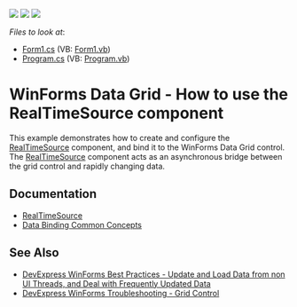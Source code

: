 <!-- default badges list -->
![](https://img.shields.io/endpoint?url=https://codecentral.devexpress.com/api/v1/VersionRange/128632767/13.2.6%2B)
[![](https://img.shields.io/badge/Open_in_DevExpress_Support_Center-FF7200?style=flat-square&logo=DevExpress&logoColor=white)](https://supportcenter.devexpress.com/ticket/details/E5218)
[![](https://img.shields.io/badge/📖_How_to_use_DevExpress_Examples-e9f6fc?style=flat-square)](https://docs.devexpress.com/GeneralInformation/403183)
<!-- default badges end -->
<!-- default file list -->
*Files to look at*:

* [Form1.cs](./CS/RealTimeSource/Form1.cs) (VB: [Form1.vb](./VB/RealTimeSource/Form1.vb))
* [Program.cs](./CS/RealTimeSource/Program.cs) (VB: [Program.vb](./VB/RealTimeSource/Program.vb))
<!-- default file list end -->
# WinForms Data Grid - How to use the RealTimeSource component

This example demonstrates how to create and configure the [RealTimeSource](https://docs.devexpress.com/CoreLibraries/DevExpress.Data.RealTimeSource) component, and bind it to the WinForms Data Grid control. The [RealTimeSource](https://docs.devexpress.com/CoreLibraries/DevExpress.Data.RealTimeSource) component acts as an asynchronous bridge between the grid control and rapidly changing data.


## Documentation

* [RealTimeSource](https://docs.devexpress.com/CoreLibraries/DevExpress.Data.RealTimeSource)
* [Data Binding Common Concepts](https://docs.devexpress.com/WindowsForms/2395/common-features/data-binding-common-concepts)


## See Also

* [DevExpress WinForms Best Practices - Update and Load Data from non UI Threads, and Deal with Frequently Updated Data](https://go.devexpress.com/CheatSheets_WinForms_Examples_T947915.aspx)
* [DevExpress WinForms Troubleshooting - Grid Control](https://go.devexpress.com/CheatSheets_WinForms_Examples_T934742.aspx)
